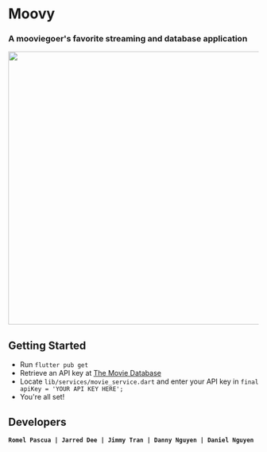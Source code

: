 # Moovy
### A mooviegoer's favorite streaming and database application
<img src="https://i.gyazo.com/7348302de21028775a20fb26e55fc174.jpg" width="550">

 ## Getting Started
- Run `flutter pub get`
- Retrieve an API key at [The Movie Database](https://www.themoviedb.org/)
- Locate `lib/services/movie_service.dart` and enter your API key in `final apiKey = 'YOUR API KEY HERE';`  
- You're all set!

## Developers
**`Romel Pascua | Jarred Dee | Jimmy Tran | Danny Nguyen | Daniel Nguyen`**
